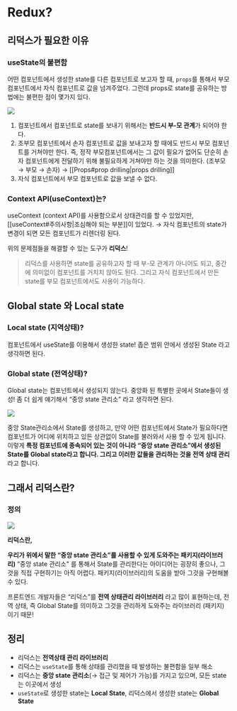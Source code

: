 # Redux?

## 리덕스가 필요한 이유

### useState의 불편함

어떤 컴포넌트에서 생성한 state를 다른 컴포넌트로 보고자 할 때, `props`를 통해서 부모 컴포넌트에서 자식 컴포넌트로 값을 넘겨주었다. 그런데 props로 state를 공유하는 방법에는 불편한 점이 몇가지 있다. 


![](https://i.imgur.com/cfYwlpL.png)

1. 컴포넌트에서 컴포넌트로 state를 보내기 위해서는 **반드시 부-모 관계**가 되어야 한다.
2. 조부모 컴포넌트에서 손자 컴포넌트로 값을 보내고자 할 때에도 반드시 부모 컴포넌트를 거쳐야만 한다. 즉, 정작 부모컴포넌트에서는 그 값이 필요가 없어도 단순히 손자 컴포넌트에게 전달하기 위해 불필요하게 거쳐야만 하는 것을 의미한다. (조부모 → 부모 → 손자)
   → [[Props#prop drilling|props drilling]]
3. 자식 컴포넌트에서 부모 컴포넌트로 값을 보낼 수 없다. 

### Context API(useContext)는?
useContext (context API)를 사용함으로서 상태관리를 할 수 있었지만, [[useContext#주의사항|조심해야 되는 부분]]이 있었다. → 자식 컴포넌트의 state가 변경이 되면 모든 컴포넌트가 리렌더링 된다.

위의 문제점들을 해결할 수 있는 도구가 **리덕스**!

> 리덕스를 사용하면 state를 공유하고자 할 때 부-모 관계가 아니어도 되고, 중간에 의미없이 컴포넌트를 거치치 않아도 된다. 그리고 자식 컴포넌트에서 만든 state를 부모 컴포넌트에서도 사용이 가능하다. 

## Global state 와 Local state

### Local state (지역상태)?

컴포넌트에서 useState를 이용해서 생성한 state! 
좁은 범위 안에서 생성된 State 라고 생각하면 된다. 

### Global state (전역상태)?

Global state는 컴포넌트에서 생성되지 않는다. 
중앙화 된 특별한 곳에서 State들이 생성! 
좀 더 쉽게 얘기해서 “중앙 state 관리소” 라고 생각하면 된다. 

![](https://i.imgur.com/iQXkgW2.png)

중앙 State관리소에서 State를 생성하고, 만약 어떤 컴포넌트에서 State가 필요하다면 컴포넌트가 어디에 위치하고 있든 상관없이 State를 불러와서 사용 할 수 있게 됩니다. 이렇게 **특정 컴포넌트에 종속되어 있는 것이 아니라 “중앙 state 관리소”에서 생성된 State를 Global state라고 합니다. 그리고 이러한 값들을 관리하는 것을 전역 상태 관리** 라고 합니다.

## 그래서 리덕스란? 

### 정의

![](https://i.imgur.com/bjztlSw.png)

**리덕스란,**

**우리가 위에서 말한 “중앙 state 관리소”를 사용할 수 있게 도와주는 패키지(라이브러리)** 
“중앙 state 관리소" 를 통해서 State를 관리한다는 아이디어는 굉장히 좋으나, 그것을 직접 구현하기는 아직 어렵다. 패키지(라이브러리)의 도움을 받아 그것을 구현해볼 수 있다. 

프론트엔드 개발자들은 “리덕스”를 **전역 상태관리 라이브러리** 라고 많이 표현하는데, 
전역 상태, 즉 Global State를 의미하고 그것을 관리하게 도와주는 라이브러리 (패키지) 이기 때문!

## 정리

- 리덕스는 **전역상태 관리 라이브러리**
- 리덕스는 `useState`를 통해 상태를 관리했을 때 발생하는 불편함을 일부 해소
- 리덕스는 **중앙 state 관리소**(→ 접근 및 제어가 가능)를 가지고 있으며, 모든 state는 이곳에서 생성
- `useState`로 생성한 state는 **Local State**, 리덕스에서 생성한 state는 **Global State**